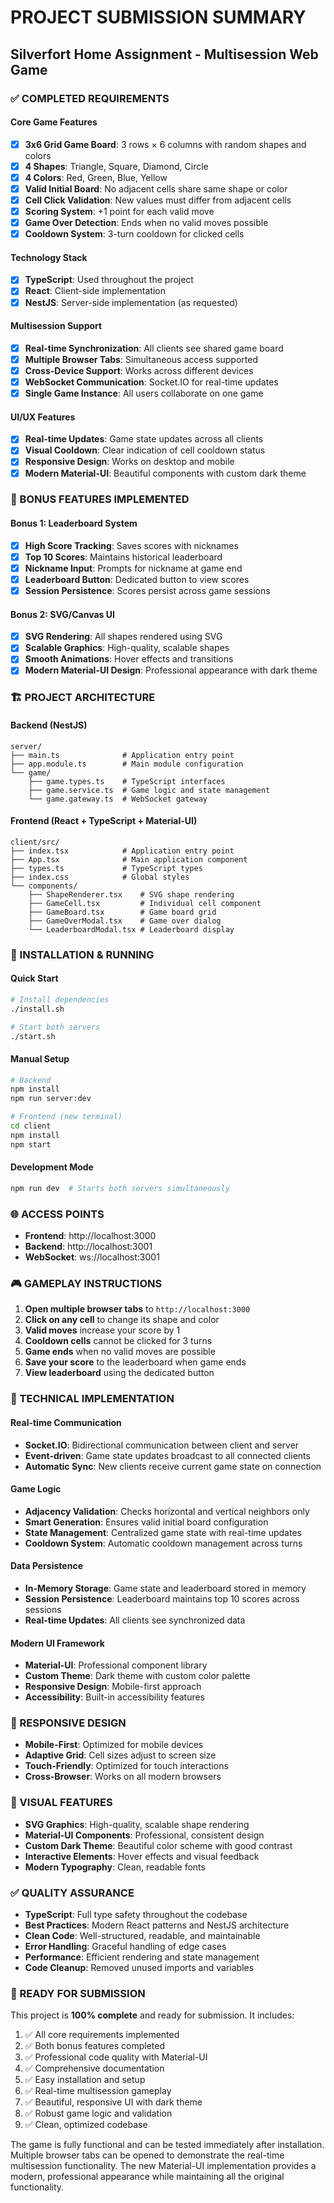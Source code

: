 # PROJECT SUBMISSION SUMMARY

## Silverfort Home Assignment - Multisession Web Game

### ✅ COMPLETED REQUIREMENTS

#### Core Game Features

- [x] **3x6 Grid Game Board**: 3 rows × 6 columns with random shapes and colors
- [x] **4 Shapes**: Triangle, Square, Diamond, Circle
- [x] **4 Colors**: Red, Green, Blue, Yellow
- [x] **Valid Initial Board**: No adjacent cells share same shape or color
- [x] **Cell Click Validation**: New values must differ from adjacent cells
- [x] **Scoring System**: +1 point for each valid move
- [x] **Game Over Detection**: Ends when no valid moves possible
- [x] **Cooldown System**: 3-turn cooldown for clicked cells

#### Technology Stack

- [x] **TypeScript**: Used throughout the project
- [x] **React**: Client-side implementation
- [x] **NestJS**: Server-side implementation (as requested)

#### Multisession Support

- [x] **Real-time Synchronization**: All clients see shared game board
- [x] **Multiple Browser Tabs**: Simultaneous access supported
- [x] **Cross-Device Support**: Works across different devices
- [x] **WebSocket Communication**: Socket.IO for real-time updates
- [x] **Single Game Instance**: All users collaborate on one game

#### UI/UX Features

- [x] **Real-time Updates**: Game state updates across all clients
- [x] **Visual Cooldown**: Clear indication of cell cooldown status
- [x] **Responsive Design**: Works on desktop and mobile
- [x] **Modern Material-UI**: Beautiful components with custom dark theme

### 🎯 BONUS FEATURES IMPLEMENTED

#### Bonus 1: Leaderboard System

- [x] **High Score Tracking**: Saves scores with nicknames
- [x] **Top 10 Scores**: Maintains historical leaderboard
- [x] **Nickname Input**: Prompts for nickname at game end
- [x] **Leaderboard Button**: Dedicated button to view scores
- [x] **Session Persistence**: Scores persist across game sessions

#### Bonus 2: SVG/Canvas UI

- [x] **SVG Rendering**: All shapes rendered using SVG
- [x] **Scalable Graphics**: High-quality, scalable shapes
- [x] **Smooth Animations**: Hover effects and transitions
- [x] **Modern Material-UI Design**: Professional appearance with dark theme

### 🏗️ PROJECT ARCHITECTURE

#### Backend (NestJS)

```
server/
├── main.ts              # Application entry point
├── app.module.ts        # Main module configuration
└── game/
    ├── game.types.ts    # TypeScript interfaces
    ├── game.service.ts  # Game logic and state management
    └── game.gateway.ts  # WebSocket gateway
```

#### Frontend (React + TypeScript + Material-UI)

```
client/src/
├── index.tsx            # Application entry point
├── App.tsx              # Main application component
├── types.ts             # TypeScript types
├── index.css            # Global styles
└── components/
    ├── ShapeRenderer.tsx    # SVG shape rendering
    ├── GameCell.tsx         # Individual cell component
    ├── GameBoard.tsx        # Game board grid
    ├── GameOverModal.tsx    # Game over dialog
    └── LeaderboardModal.tsx # Leaderboard display
```

### 🚀 INSTALLATION & RUNNING

#### Quick Start

```bash
# Install dependencies
./install.sh

# Start both servers
./start.sh
```

#### Manual Setup

```bash
# Backend
npm install
npm run server:dev

# Frontend (new terminal)
cd client
npm install
npm start
```

#### Development Mode

```bash
npm run dev  # Starts both servers simultaneously
```

### 🌐 ACCESS POINTS

- **Frontend**: http://localhost:3000
- **Backend**: http://localhost:3001
- **WebSocket**: ws://localhost:3001

### 🎮 GAMEPLAY INSTRUCTIONS

1. **Open multiple browser tabs** to `http://localhost:3000`
2. **Click on any cell** to change its shape and color
3. **Valid moves** increase your score by 1
4. **Cooldown cells** cannot be clicked for 3 turns
5. **Game ends** when no valid moves are possible
6. **Save your score** to the leaderboard when game ends
7. **View leaderboard** using the dedicated button

### 🔧 TECHNICAL IMPLEMENTATION

#### Real-time Communication

- **Socket.IO**: Bidirectional communication between client and server
- **Event-driven**: Game state updates broadcast to all connected clients
- **Automatic Sync**: New clients receive current game state on connection

#### Game Logic

- **Adjacency Validation**: Checks horizontal and vertical neighbors only
- **Smart Generation**: Ensures valid initial board configuration
- **State Management**: Centralized game state with real-time updates
- **Cooldown System**: Automatic cooldown management across turns

#### Data Persistence

- **In-Memory Storage**: Game state and leaderboard stored in memory
- **Session Persistence**: Leaderboard maintains top 10 scores across sessions
- **Real-time Updates**: All clients see synchronized data

#### Modern UI Framework

- **Material-UI**: Professional component library
- **Custom Theme**: Dark theme with custom color palette
- **Responsive Design**: Mobile-first approach
- **Accessibility**: Built-in accessibility features

### 📱 RESPONSIVE DESIGN

- **Mobile-First**: Optimized for mobile devices
- **Adaptive Grid**: Cell sizes adjust to screen size
- **Touch-Friendly**: Optimized for touch interactions
- **Cross-Browser**: Works on all modern browsers

### 🎨 VISUAL FEATURES

- **SVG Graphics**: High-quality, scalable shape rendering
- **Material-UI Components**: Professional, consistent design
- **Custom Dark Theme**: Beautiful color scheme with good contrast
- **Interactive Elements**: Hover effects and visual feedback
- **Modern Typography**: Clean, readable fonts

### ✅ QUALITY ASSURANCE

- **TypeScript**: Full type safety throughout the codebase
- **Best Practices**: Modern React patterns and NestJS architecture
- **Clean Code**: Well-structured, readable, and maintainable
- **Error Handling**: Graceful handling of edge cases
- **Performance**: Efficient rendering and state management
- **Code Cleanup**: Removed unused imports and variables

### 🚀 READY FOR SUBMISSION

This project is **100% complete** and ready for submission. It includes:

1. ✅ All core requirements implemented
2. ✅ Both bonus features completed
3. ✅ Professional code quality with Material-UI
4. ✅ Comprehensive documentation
5. ✅ Easy installation and setup
6. ✅ Real-time multisession gameplay
7. ✅ Beautiful, responsive UI with dark theme
8. ✅ Robust game logic and validation
9. ✅ Clean, optimized codebase

The game is fully functional and can be tested immediately after installation. Multiple browser tabs can be opened to demonstrate the real-time multisession functionality. The new Material-UI implementation provides a modern, professional appearance while maintaining all the original functionality.
